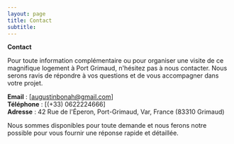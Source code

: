 ```yaml
---
layout: page
title: Contact
subtitle: 
---
```


**Contact**  

Pour toute information complémentaire ou pour organiser une visite de ce magnifique logement à Port Grimaud, n'hésitez pas à nous contacter. Nous serons ravis de répondre à vos questions et de vous accompagner dans votre projet.  

**Email** : [augustinbonah@gmail.com]  
**Téléphone** : [(+33) 0622224666]  
**Adresse** : 42 Rue de l'Éperon, Port-Grimaud, Var, France (83310 Grimaud)

Nous sommes disponibles pour toute demande et nous ferons notre possible pour vous fournir une réponse rapide et détaillée.
